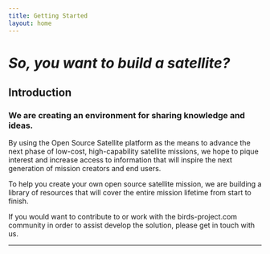 ```yaml
---
title: Getting Started
layout: home
---
```


# *So, you want to build a satellite?*

## Introduction

### We are creating an environment for sharing knowledge and ideas.

By using the Open Source Satellite platform as the means to advance the next phase of low-cost, high-capability satellite missions, we hope to pique interest and increase access to information that will inspire the next generation of mission creators and end users.

To help you create your own open source satellite mission, we are building a library of resources that will cover the entire mission lifetime from start to finish. 

If you would want to contribute to or work with the birds-project.com community in order to assist develop the solution, please get in touch with us.

----

[GitHub]: https://docs.github.com/en/pages
[README]: https://github.com/BIRDSOpenSource/Build-A-Satellite/blob/main/README.md
